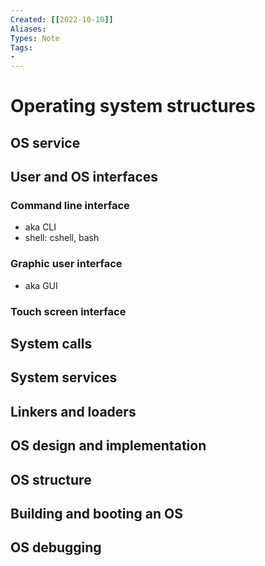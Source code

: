 ```yaml
---
Created: [[2022-10-10]]
Aliases: 
Types: Note
Tags: 
- 
---
```

# Operating system structures
## OS service
## User and OS interfaces
### Command line interface
- aka CLI
- shell: cshell, bash
### Graphic user interface
- aka GUI
### Touch screen interface
## System calls

## System services
## Linkers and loaders
## OS design and implementation
## OS structure
## Building and booting an OS
## OS debugging
